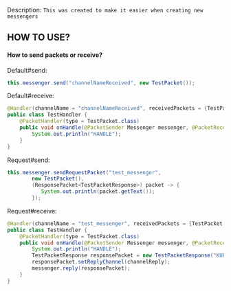 Description:
```This was created to make it easier when creating new messengers```
## HOW TO USE?
#### How to send packets or receive?

Default#send:
```java
this.messenger.send("channelNameReceived", new TestPacket());
```
Default#receive:
```java
@Handler(channelName = "channelNameReceived", receivedPackets = {TestPacket.class}, async = true)
public class TestHandler {
    @PacketHandler(type = TestPacket.class)
    public void onHandle(@PacketSender Messenger messenger, @PacketReceived(callback = false) TestPacket packet){
        System.out.println("HANDLE");
    }
}
```
Request#send:
```java
this.messenger.sendRequestPacket("test_messenger",
        new TestPacket(),
        (ResponsePacket<TestPacketResponse>) packet -> {
           System.out.println(packet.getText());
        });
```
Request#receive:
```java
@Handler(channelName = "test_messenger", receivedPackets = {TestPacket.class}, async = true)
public class TestHandler {
    @PacketHandler(type = TestPacket.class)
    public void onHandle(@PacketSender Messenger messenger, @PacketReceived(callback = true) TestPacket packet, @PacketArgument(name = "channelReply") String channelReply){
        System.out.println("HANDLE");
        TestPacketResponse responsePacket = new TestPacketResponse("KUPA");
        responsePacket.setReplyChannel(channelReply);
        messenger.reply(responsePacket);
    }
}
```


